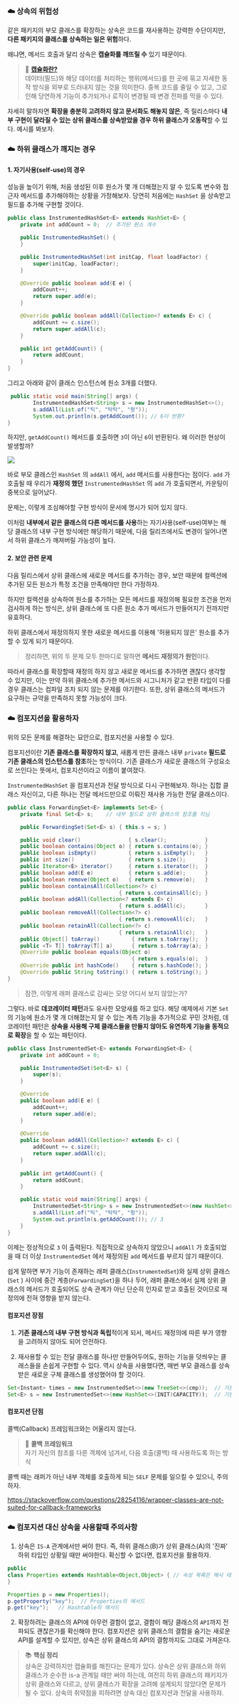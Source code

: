 ### ☁️ 상속의 위험성
같은 패키지의 부모 클래스를 확장하는 상속은 코드를 재사용하는 강력한 수단이지만, **다른 패키지의 클래스를 상속하는 일은 위험**하다.

왜냐면, 메서드 호출과 달리 상속은 **캡슐화를 깨뜨릴 수** 있기 때문이다.

> 🔖 [**캡슐화란?**](https://bperhaps.tistory.com/entry/%EC%BA%A1%EC%8A%90%ED%99%94%EB%9E%80-%EB%AC%B4%EC%97%87%EC%9D%B8%EA%B0%80-%EC%96%B4%EB%96%A4-%EC%9D%B4%EC%A0%90%EC%9D%B4-%EC%9E%88%EB%8A%94%EA%B0%80)<br>
데이터(필드)와 해당 데이터를 처리하는 행위(메서드)를 한 곳에 묶고 자세한 동작 방식을 외부로 드러내지 않는 것을 의미한다. 중복 코드를 줄일 수 있고, 그로 인해 당연하게 기능이 추가되거나 로직이 변경될 때 변경 전파를 막을 수 있다.

자세히 말하자면 **확장을 충분히 고려하지 않고 문서화도 해놓지 않은**, 즉 릴리스마다 **내부 구현이 달라질 수 있는 상위 클래스를 상속받았을 경우 하위 클래스가 오동작**할 수 있다. 예시를 봐보자.

### ☁️ 하위 클래스가 깨지는 경우
#### 1. 자기사용(self-use)의 경우

성능을 높이기 위해, 처음 생성된 이후 원소가 몇 개 더해졌는지 알 수 있도록 변수와 접근자 메서드를 추가해야하는 상황을 가정해보자. 당연히 처음에는 `HashSet` 을 상속받고 필드를 추가해 구현할 것이다.


```java
public class InstrumentedHashSet<E> extends HashSet<E> {
    private int addCount = 0;  // 추가된 원소 개수

    public InstrumentedHashSet() {
    }

    public InstrumentedHashSet(int initCap, float loadFactor) {
        super(initCap, loadFactor);
    }

    @Override public boolean add(E e) {
        addCount++;
        return super.add(e);
    }

    @Override public boolean addAll(Collection<? extends E> c) {
        addCount += c.size();
        return super.addAll(c);
    }

    public int getAddCount() {
        return addCount;
    }
}
```

그리고 아래와 같이 클래스 인스턴스에 원소 3개를 더했다.

```java
 public static void main(String[] args) {
        InstrumentedHashSet<String> s = new InstrumentedHashSet<>();
        s.addAll(List.of("틱", "탁탁", "펑"));
        System.out.println(s.getAddCount()); // 6이 반환?
}
```
하지만, `getAddCount()` 메서드를 호출하면 `3`이 아닌 `6`이 반환된다. 왜 이러한 현상이 발생할까?


![](https://velog.velcdn.com/images/semi-cloud/post/a7f659a4-5b0a-496f-8784-baca2c435429/image.png)


바로 부모 클래스인 `HashSet` 의 `addAll` 에서, `add` 메서드를 사용한다는 점이다. `add` 가 호출될 때 우리가 **재정의 했던** `InstrumentedHashSet` 의 `add` 가 호출되면서, 카운팅이 중복으로 일어났다. 

문제는, 이렇게 조심해야할 구현 방식이 문서에 명시가 되어 있지 않다.

이처럼 **내부에서 같은 클래스의 다른 메서드를 사용**하는 자기사용(self-use)여부는 해당 클래스의 내부 구현 방식에만 해당하기 때문에, 다음 릴리즈에서도 변경이 일어나면서 하위 클래스가 깨져버릴 가능성이 높다.

#### 2. 보안 관련 문제

다음 릴리스에서 상위 클래스에 새로운 메서드를 추가하는 경우, 보안 때문에 컬렉션에 추가된 모든 원소가 특정 조건을 만족해야만 한다 가정하자.

하지만 컬렉션을 상속하여 원소를 추가하는 모든 메서드를 재정의해 필요한 조건을 먼저 검사하게 하는 방식은, 상위 클래스에 또 다른 원소 추가 메서드가 만들어지기 전까지만 유효하다. 

하위 클래스에서 재정의하지 못한 새로운 메서드를 이용해 '허용되지 않은' 원소를 추가할 수 있게 되기 때문이다.


> 정리하면, 위의 두 문제 모두 한마디로 말하면 **메서드 재정의가 원인**이다.

따라서 클래스를 확장할때 재정의 하지 않고 새로운 메서드를 추가하면 괜찮다 생각할 수 있지만, 이는 만약 하위 클래스에 추가한 메서드와 시그니처가 같고 반환 타입이 다를 경우 클래스는 컴파일 조차 되지 않는 문제를 야기한다. 또한, 상위 클래스의 메서드가 요구하는 규약을 만족하지 못할 가능성이 크다.

### ☁️ 컴포지션을 활용하자

위의 모든 문제를 해결하는 묘안으로, 컴포지션을 사용할 수 있다.

컴포지션이란 **기존 클래스를 확장하지 않고**, 새롭게 만든 클래스 내부 `private` **필드로 기존 클래스의 인스턴스를 참조**하는 방식이다. 기존 클래스가 새로운 클래스의 구성요소로 쓰인다는 뜻에서, 컴포지션이라고 이름이 붙여졌다.

`InstrumentedHashSet` 을 컴포지션과 전달 방식으로 다시 구현해보자.
하나는 집합 클래스 자신이고, 다른 하나는 전달 메서드만으로 이뤄진 재사용 가능한 전달 클래스이다.

```java
public class ForwardingSet<E> implements Set<E> {
    private final Set<E> s;    // 내부 필드로 상위 클래스의 참조를 지님

    public ForwardingSet(Set<E> s) { this.s = s; }

    public void clear()               { s.clear();            }
    public boolean contains(Object o) { return s.contains(o); }
    public boolean isEmpty()          { return s.isEmpty();   }
    public int size()                 { return s.size();      }
    public Iterator<E> iterator()     { return s.iterator();  }
    public boolean add(E e)           { return s.add(e);      }
    public boolean remove(Object o)   { return s.remove(o);   }
    public boolean containsAll(Collection<?> c)
                                   { return s.containsAll(c); }
    public boolean addAll(Collection<? extends E> c)
                                   { return s.addAll(c);      }
    public boolean removeAll(Collection<?> c)
                                   { return s.removeAll(c);   }
    public boolean retainAll(Collection<?> c)
                                   { return s.retainAll(c);   }
    public Object[] toArray()          { return s.toArray();  }
    public <T> T[] toArray(T[] a)      { return s.toArray(a); }
    @Override public boolean equals(Object o)
                                       { return s.equals(o);  }
    @Override public int hashCode()    { return s.hashCode(); }
    @Override public String toString() { return s.toString(); }
}
```

> 잠깐, 이렇게 래퍼 클래스로 감싸는 모양 어디서 보지 않았는가?

그렇다. 바로 **데코레이터 패턴**과도 유사한 모양새를 하고 있다.
해당 예제에서 기본 `Set` 의 기능에 원소가 몇 개 더해졌는지 알 수 있는 계측 기능을 추가적으로 꾸민 것처럼, 데코레이턴 패턴은 **상속을 사용해 구체 클래스들을 만들지 않아도 유연하게 기능을 동적으로 확장**을 할 수 있는 패턴이다.


```java
public class InstrumentedSet<E> extends ForwardingSet<E> {
    private int addCount = 0;

    public InstrumentedSet(Set<E> s) {
        super(s);
    }

    @Override
    public boolean add(E e) {
        addCount++;
        return super.add(e);
    }
    
    @Override 
    public boolean addAll(Collection<? extends E> c) {
        addCount += c.size();
        return super.addAll(c);
    }
    
    public int getAddCount() {
        return addCount;
    }

    public static void main(String[] args) {
        InstrumentedSet<String> s = new InstrumentedSet<>(new HashSet<>());
        s.addAll(List.of("틱", "탁탁", "펑"));
        System.out.println(s.getAddCount()); // 3
    }
}
```

이제는 정상적으로 `3` 이 출력된다. 직접적으로 상속하지 않았으니 `addAll` 가 호출되었을 때 더 이상 `InstrumentedSet` 에서 재정의된 `add` 메서드를 부르지 않기 때문이다.

쉽게 말하면 부가 기능이 존재하는 래퍼 클래스(`InstrumentedSet`)와 실제 상위 클래스(`Set` ) 사이에 중간 계층(`ForwardingSet`)을 하나 두어, 래퍼 클래스에서 실제 상위 클래스의 메서드가 호출되어도 상속 관계가 아닌 단순히 인자로 받고 호출된 것이므로 재정의에 전혀 영향을 받지 않는다.


#### 컴포지션 장점

1. **기존 클래스의 내부 구현 방식과 독립**적이게 되서, 메서드 재정의에 따른 부가 영향을 고려하지 않아도 되어 안전하다.

2. 재사용할 수 있는 전달 클래스를 하나만 만들어두어도, 원하는 기능을 덧씌우는 클래스들을 손쉽게 구현할 수 있다. 역시 상속을 사용했다면, 매번 부모 클래스를 상속 받은 새로운 구체 클래스를 생성했어야 할 것이다.

```java
Set<Instant> times = new InstrumentedSet<>(new TreeSet<>(cmp));  // 기본이 TreeSet 
Set<E> s = new InstrumentedSet<>(new HashSet<>(INIT)CAPACITY));  // 기본이 HashSet
```


#### 컴포지션 단점

콜백(Callback) 프레임워크와는 어울리지 않는다.

> 🔖 **콜백 프레임워크**<br>
자기 자신의 참조를 다른 객체에 넘겨서, 다음 호출(콜백) 때 사용하도록 하는 방식

콜백 때는 래퍼가 아닌 내부 객체를 호출하게 되는 `SELF` 문제를 일으킬 수 있으니, 주의하자. 

https://stackoverflow.com/questions/28254116/wrapper-classes-are-not-suited-for-callback-frameworks

### ☁️ 컴포지션 대신 상속을 사용할때 주의사항

1. 상속은 `IS-A` 관계에서만 써야 한다.
즉, 하위 클래스(B)가 상위 클래스(A)의 '진짜' 하위 타입인 상황일 때만 써야한다. 확신할 수 없다면, 컴포지션을 활용하자.
```java
public
class Properties extends Hashtable<Object,Object> { // 속성 목록은 해시 테이블이 아니다.
}
```
```java
Properties p = new Properties();
p.getProperty("key");  // Properties의 메서드
p.get("key");   // Hashtable의 메서드
 ```
2. 확장하려는 클래스의 API에 아무런 결함이 없고, 결함이 해당 클래스의 `API`까지 전파되도 괜찮은가를 확신해야 한다. 컴포지션은 상위 클래스의 결함을 숨기는 새로운 API를 설계할 수 있지만, 상속은 상위 클래스의 API의 결함까지도 그대로 가져온다.


> 📚 **핵심 정리**<br>
상속은 강력하지만 캡슐화를 해친다는 문제가 있다. 상속은 상위 클래스와 하위 클래스가 순수한 is-a 관계일 때만 써야 하는데, 여전히 하위 클래스의 패키지가 상위 클래스와 다르고, 상위 클래스가 확장을 고려해 설계되지 않았다면 문제가 될 수 있다. 상속의 취약점을 피하려면 상속 대신 컴포지션과 전달을 사용하자. 
